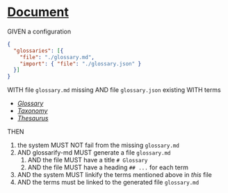 # [Document](#document)

GIVEN a configuration

```json
{
  "glossaries": [{
    "file": "./glossary.md",
    "import": { "file": "./glossary.json" }
  }]
}
```

WITH file `glossary.md` missing
AND file `glossary.json` existing WITH terms

*   *[Glossary][1]*
*   *[Taxonomy][2]*
*   *[Thesaurus][3]*

THEN

1.  the system MUST NOT fail from the missing `glossary.md`
2.  AND glossarify-md MUST generate a file `glossary.md`
    1.  AND the file MUST have a title `# Glossary`
    2.  AND the file MUST have a heading `## ...` for each term
3.  AND the system MUST linkify the terms mentioned above in *this* file
4.  AND the terms must be linked to the generated file `glossary.md`

[1]: ./glossary.md#glossary "Glossaries are collections of terms and their definitions."

[2]: ./glossary.md#taxonomy "Taxonomies are classification schemes."

[3]: ./glossary.md#thesaurus "Thesauri are word nets."
